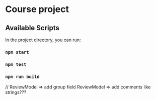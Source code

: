 # Course project

## Available Scripts

In the project directory, you can run:

### `npm start`

### `npm test`

### `npm run build`

//
ReviewModel => add group field
ReviewModel => add comments like strings???

